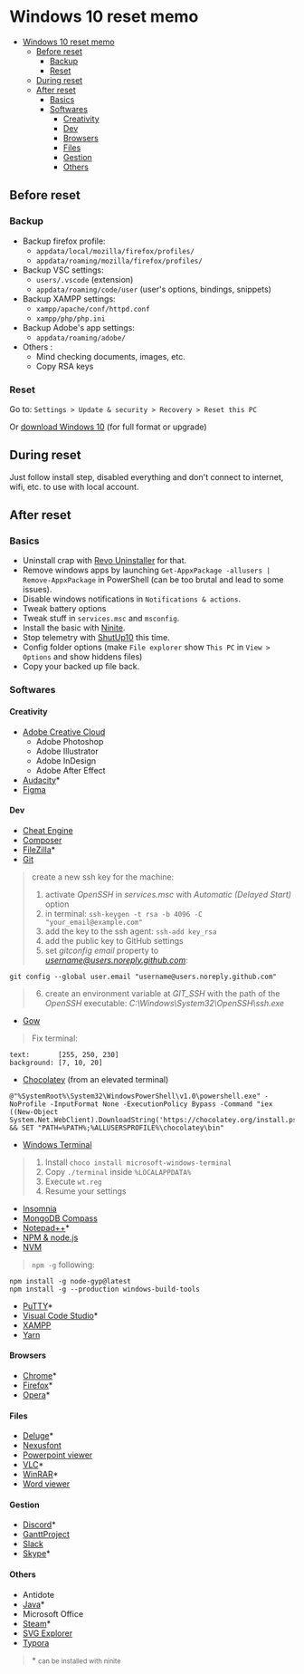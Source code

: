 # Windows 10 reset memo

<!-- TOC -->

- [Windows 10 reset memo](#windows-10-reset-memo)
  - [Before reset](#before-reset)
    - [Backup](#backup)
    - [Reset](#reset)
  - [During reset](#during-reset)
  - [After reset](#after-reset)
    - [Basics](#basics)
    - [Softwares](#softwares)
      - [Creativity](#creativity)
      - [Dev](#dev)
      - [Browsers](#browsers)
      - [Files](#files)
      - [Gestion](#gestion)
      - [Others](#others)

<!-- /TOC -->

## Before reset

### Backup

- Backup firefox profile:
  - `appdata/local/mozilla/firefox/profiles/`
  - `appdata/roaming/mozilla/firefox/profiles/`
- Backup VSC settings:
  - `users/.vscode` (extension)
  - `appdata/roaming/code/user` (user's options, bindings, snippets)
- Backup XAMPP settings:
  - `xampp/apache/conf/httpd.conf`
  - `xampp/php/php.ini`
- Backup Adobe's app settings:
  - `appdata/roaming/adobe/`
- Others :
  - Mind checking documents, images, etc.
  - Copy RSA keys

### Reset

Go to:
`Settings > Update & security > Recovery > Reset this PC`

Or [download Windows 10](https://www.microsoft.com/fr-fr/software-download/windows10) (for full format or upgrade)

## During reset

Just follow install step, disabled everything and don't connect to internet, wifi, etc. to use with local account.

## After reset

### Basics

- Uninstall crap with [Revo Uninstaller](https://www.revouninstaller.com/revo_uninstaller_free_download.html) for that.
- Remove windows apps by launching `Get-AppxPackage -allusers | Remove-AppxPackage` in PowerShell (can be too brutal and lead to some issues).
- Disable windows notifications in `Notifications & actions`.
- Tweak battery options
- Tweak stuff in `services.msc` and `msconfig`.
- Install the basic with [Ninite](https://ninite.com/).
- Stop telemetry with [ShutUp10](https://www.oo-software.com/fr/shutup10) this time.
- Config folder options (make `File explorer` show `This PC` in `View > Options` and show hiddens files)
- Copy your backed up file back.

### Softwares

#### Creativity

- [Adobe Creative Cloud](https://www.adobe.com/creativecloud/desktop-app.html)
  - Adobe Photoshop
  - Adobe Illustrator
  - Adobe InDesign
  - Adobe After Effect
- [Audacity](https://www.audacityteam.org/download/)\*
- [Figma](https://www.figma.com/downloads/)

#### Dev

- [Cheat Engine](https://www.cheatengine.org/downloads.php)
- [Composer](https://getcomposer.org/download/)
- [FileZilla](https://filezilla-project.org/)\*
- [Git](https://git-scm.com/downloads)
> create a new ssh key for the machine:
> 1. activate *OpenSSH* in *services.msc* with *Automatic (Delayed Start)* option
> 2. in terminal: `ssh-keygen -t rsa -b 4096 -C "your_email@example.com"`
> 3. add the key to the ssh agent: `ssh-add key_rsa`
> 4. add the public key to GitHub settings
> 5. set *gitconfig* *email* property to *username@users.noreply.github.com*:
```
git config --global user.email "username@users.noreply.github.com"
```
> 6. create an environment variable at *GIT_SSH* with the path of the *OpenSSH* executable: *C:\Windows\System32\OpenSSH\ssh.exe*
- [Gow](https://github.com/bmatzelle/gow/releases)
 > Fix terminal:
 ```
text:       [255, 250, 230]
background: [7, 10, 20]
```
- [Chocolatey](https://chocolatey.org/) (from an elevated terminal)
```
@"%SystemRoot%\System32\WindowsPowerShell\v1.0\powershell.exe" -NoProfile -InputFormat None -ExecutionPolicy Bypass -Command "iex ((New-Object System.Net.WebClient).DownloadString('https://chocolatey.org/install.ps1'))" && SET "PATH=%PATH%;%ALLUSERSPROFILE%\chocolatey\bin"
```
- [Windows Terminal](https://github.com/microsoft/terminal)
> 1. Install `choco install microsoft-windows-terminal`
> 2. Copy `./terminal` inside `%LOCALAPPDATA%`
> 3. Execute `wt.reg`
> 4. Resume your settings
- [Insomnia](https://insomnia.rest/)
- [MongoDB Compass](https://www.mongodb.com/download-center/compass)
- [Notepad++](https://notepad-plus-plus.org/download/)\*
- [NPM & node.js](https://nodejs.org/en/)
- [NVM](https://github.com/coreybutler/nvm-windows)
> `npm -g` following:
```
npm install -g node-gyp@latest
npm install -g --production windows-build-tools
```
- [PuTTY](https://www.chiark.greenend.org.uk/~sgtatham/putty/latest.html)\*
- [Visual Code Studio](https://code.visualstudio.com/Download)\*
- [XAMPP](https://www.apachefriends.org/download.html)
- [Yarn](https://yarnpkg.com/fr/docs/install)

#### Browsers

- [Chrome](https://www.google.com/chrome/)\*
- [Firefox](https://www.mozilla.org/en-US/firefox/new/)\*
- [Opera](https://www.opera.com/fr)\*

#### Files

- [Deluge](https://dev.deluge-torrent.org/wiki/Download)\*
- [Nexusfont](http://www.xiles.net/)
- [Powerpoint viewer](https://www.01net.com/telecharger/windows/Bureautique/presentation/fiches/1587.html)
- [VLC](https://www.videolan.org/vlc/download-windows.html)\*
- [WinRAR](https://www.win-rar.com/start.html?&L=10)\*
- [Word viewer](https://www.01net.com/telecharger/windows/Bureautique/editeur_de_texte/fiches/3192.html)

#### Gestion

- [Discord](https://discordapp.com/download)\*
- [GanttProject](https://www.ganttproject.biz/)
- [Slack](https://slack.com/intl/fr-fr/downloads/windows)
- [Skype](https://www.skype.com/en/get-skype/)\*

#### Others

- Antidote
- [Java](https://www.java.com/fr/download/manual.jsp)\*
- Microsoft Office
- [Steam](https://store.steampowered.com/about/)\*
- [SVG Explorer](https://github.com/maphew/svg-explorer-extension)
- [Typora](https://typora.io/#download)

> \* <small>can be installed with ninite</small>
